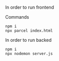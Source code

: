 In order to run frontend

Commands

	npm i
	npx parcel index.html

In order to run backed

	npm i
	npx nodemon server.js
